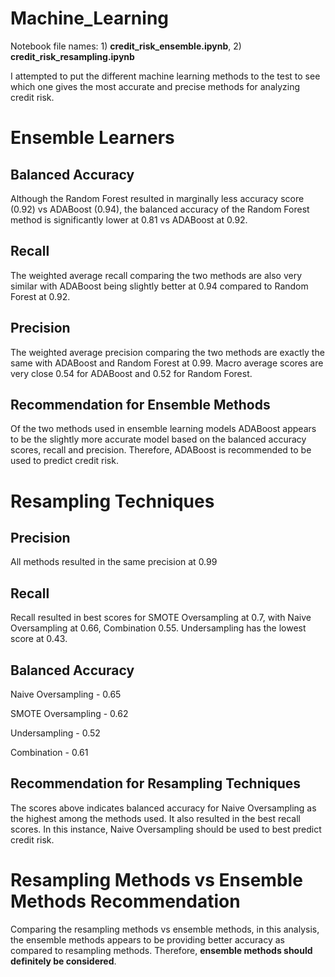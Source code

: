 # Machine_Learning

Notebook file names: 1) __credit_risk_ensemble.ipynb__, 2) __credit_risk_resampling.ipynb__

I attempted to put the different machine learning methods to the test to see which one gives the most accurate and precise methods for analyzing credit risk.

# Ensemble Learners

## Balanced Accuracy
Although the Random Forest resulted in marginally less accuracy score (0.92) vs ADABoost (0.94), the balanced accuracy of the Random Forest method is significantly lower at 0.81 vs ADABoost at 0.92. 

## Recall 
The weighted average recall comparing the two methods are also very similar with ADABoost being slightly better at 0.94 compared to Random Forest at 0.92.

## Precision 
The weighted average precision comparing the two methods are exactly the same with ADABoost and  Random Forest at 0.99. Macro average scores are very close 0.54 for ADABoost and 0.52 for Random Forest.

## Recommendation for Ensemble Methods

Of the two methods used in ensemble learning models ADABoost appears to be the slightly more accurate model based on the balanced accuracy scores, recall and precision. Therefore, ADABoost is recommended to be used to predict credit risk.

# Resampling Techniques

## Precision
    
All methods resulted in the same precision at 0.99

## Recall

Recall resulted in best scores for SMOTE Oversampling at 0.7, with Naive Oversampling at 0.66, Combination 0.55. Undersampling has the lowest score at 0.43.

## Balanced Accuracy

Naive Oversampling - 0.65

SMOTE Oversampling - 0.62

Undersampling - 0.52

Combination - 0.61

## Recommendation for Resampling Techniques
The scores above indicates balanced accuracy for Naive Oversampling as the highest among the methods used. It also resulted in the best recall scores. In this instance, Naive Oversampling should be used to best predict credit risk.

# Resampling Methods vs Ensemble Methods Recommendation

Comparing the resampling methods vs ensemble methods, in this analysis, the ensemble methods appears to be providing better accuracy as compared to resampling methods. Therefore, __ensemble methods should definitely be considered__.


